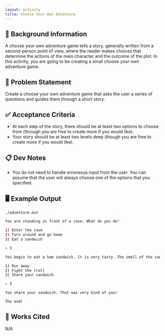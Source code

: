 ```yaml
---
layout: activity
title: Choose Your Own Adventure
---
```


## 🔖 Background Information

A choose your own adventure game tells a story, generally written from a second-person point of view, where the reader makes choices that determine the actions of the main character and the outcome of the plot. In this activity, you are going to be creating a small choose your own adventure game.

## 🎯 Problem Statement

Create a choose your own adventure game that asks the user a series of questions and guides them through a short story.

## ✅ Acceptance Criteria

* At each step of the story, there should be at least two options to choose from (through you are free to create more if you would like).
* Your story should be at least two levels deep (though you are free to create more if you would like).

## 📋 Dev Notes

* You do not need to handle erroneous input from the user. You can assume that the user will always choose one of the options that you specified.

## 🖥️ Example Output

```bash
./adventure.out

You are standing in front of a cave. What do you do?

1) Enter the cave
2) Turn around and go home
3) Eat a sandwich

> 3

You begin to eat a ham sandwich. It is very tasty. The smell of the sandwich attracts a troll! What do you do?

1) Run away
2) Fight the troll
3) Share your sandwich

> 3

You share your sandwich. That was very kind of you!

The end!
```

## 📘 Works Cited

N/A
